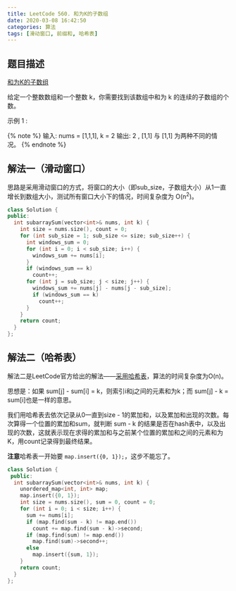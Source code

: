 ```yaml
---
title: LeetCode 560. 和为K的子数组
date: 2020-03-08 16:42:50
categories: 算法
tags: [滑动窗口, 前缀和, 哈希表]
---
```

## 题目描述

[和为K的子数组](https://leetcode-cn.com/problems/subarray-sum-equals-k/)

给定一个整数数组和一个整数 k，你需要找到该数组中和为 k 的连续的子数组的个数。

示例 1 :

{% note %}
输入: nums = [1,1,1], k = 2
输出: 2 , [1,1] 与 [1,1] 为两种不同的情况。
{% endnote %}

<!-- more -->

## 解法一（滑动窗口）

思路是采用滑动窗口的方式，将窗口的大小（即sub_size，子数组大小）从1一直增长到数组大小，测试所有窗口大小下的情况，时间复杂度为 O(n<sup>2</sup>)。

``` C++
class Solution {
public:
  int subarraySum(vector<int>& nums, int k) {
    int size = nums.size(), count = 0;
    for (int sub_size = 1; sub_size <= size; sub_size++) {
      int windows_sum = 0;
      for (int i = 0; i < sub_size; i++) {
        windows_sum += nums[i];
      }
      if (windows_sum == k)
        count++;
      for (int j = sub_size; j < size; j++) {
        windows_sum += nums[j] - nums[j - sub_size];
        if (windows_sum == k)
          count++;
      }
    }
    return count;
  }
};
```

## 解法二（哈希表）

解法二是LeetCode官方给出的解法——[采用哈希表](https://leetcode-cn.com/problems/subarray-sum-equals-k/solution/he-wei-kde-zi-shu-zu-by-leetcode/)，算法的时间复杂度为O(n)。

思想是：如果 sum[j] - sum[i] = k，则索引i和j之间的元素和为k；而 sum[j] - k = sum[i]也是一样的意思。

我们用哈希表去依次记录从0一直到size - 1的累加和，以及累加和出现的次数。每次算得一个位置的累加和sum，就判断 sum - k 的结果是否在hash表中，以及出现的次数，这就表示现在求得的累加和与之前某个位置的累加和之间的元素和为K，用count记录得到最终结果。

**注意**哈希表一开始要 `map.insert({0, 1});`，这步不能忘了。

``` C++
class Solution {
 public:
  int subarraySum(vector<int>& nums, int k) {
    unordered_map<int, int> map;
    map.insert({0, 1});
    int size = nums.size(), sum = 0, count = 0;
    for (int i = 0; i < size; i++) {
      sum += nums[i];
      if (map.find(sum - k) != map.end())
        count += map.find(sum - k)->second;
      if (map.find(sum) != map.end())
        map.find(sum)->second++;
      else
        map.insert({sum, 1});
    }
    return count;
  }
};
```
